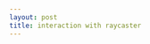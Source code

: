 ```yaml
---
layout: post
title: interaction with raycaster
---
```


<div id="three"></div>

<script src="http://code.jquery.com/jquery-2.0.3.min.js"></script>
<script src="{{ site.url }}/js/lib/raf.min.js"></script>
<script src="{{ site.url }}/js/lib/three.js"></script>
<script src="{{ site.url }}/js/three-ray.js"></script>
